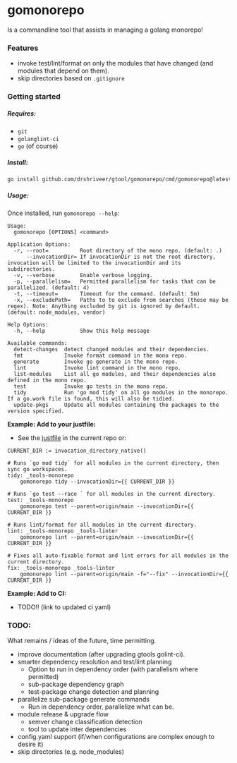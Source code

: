 gomonorepo
==========

Is a commandline tool that assists in managing a golang monorepo!

### Features

-	invoke test/lint/format on only the modules that have changed (and modules that depend on them).
-	skip directories based on `.gitignore`

### Getting started

##### Requires:

-	`git`
-	`golanglint-ci`
-	`go` (of course)

##### Install:

```bash
go install github.com/drshriveer/gtool/gomonorepo/cmd/gomonorepo@latest
```

##### Usage:

Once installed, run `gomonorepo --help`:

```
Usage:
  gomonorepo [OPTIONS] <command>

Application Options:
  -r, --root=          Root directory of the mono repo. (default: .)
      --invocationDir= If invocationDir is not the root directory, invocation will be limited to the invocationDir and its subdirectories.
  -v, --verbose        Enable verbose logging.
  -p, --parallelism=   Permitted parallelism for tasks that can be parallelized. (default: 4)
  -t, --timeout=       Timeout for the command. (default: 5m)
  -x, --excludePath=   Paths to to exclude from searches (these may be regex). Note: Anything excluded by git is ignored by default. (default: node_modules, vendor)

Help Options:
  -h, --help           Show this help message

Available commands:
  detect-changes  detect changed modules and their dependencies.
  fmt             Invoke format command in the mono repo.
  generate        Invoke go generate in the mono repo.
  lint            Invoke lint command in the mono repo.
  list-modules    List all go modules, and their dependencies also defined in the mono repo.
  test            Invoke go tests in the mono repo.
  tidy            Run 'go mod tidy' on all go modules in the monorepo. If a go.work file is found, this will also be tidied.
  update-pkgs     Update all modules containing the packages to the version specified.
```

**Example: Add to your justfile:**

-	See the [justfile](../justfile) in the current repo or:

```justfile
CURRENT_DIR := invocation_directory_native()

# Runs `go mod tidy` for all modules in the current directory, then sync go workspaces.
tidy: _tools-monorepo
    gomonorepo tidy --invocationDir={{ CURRENT_DIR }}

# Runs `go test --race ` for all modules in the current directory.
test: _tools-monorepo
    gomonorepo test --parent=origin/main --invocationDir={{ CURRENT_DIR }}

# Runs lint/format for all modules in the current directory.
lint: _tools-monorepo _tools-linter
    gomonorepo lint --parent=origin/main --invocationDir={{ CURRENT_DIR }}

# Fixes all auto-fixable format and lint errors for all modules in the current directory. 
fix: _tools-monorepo _tools-linter
    gomonorepo lint --parent=origin/main -f="--fix" --invocationDir={{ CURRENT_DIR }}
```

**Example: Add to CI:**

-	TODO!! (link to updated ci yaml)

### TODO:

What remains / ideas of the future, time permitting.

-	improve documentation (after upgrading gtools golint-ci).
-	smarter dependency resolution and test/lint planning
	-	Option to run in dependency order (with parallelism where permitted)
	-	sub-package dependency graph
	-	test-package change detection and planning
-	parallelize sub-package generate commands
	-	Run in dependency order, parallelize what can be.
-	module release & upgrade flow
	-	semver change classification detection
	-	tool to update inter dependencies
-	config.yaml support (if/when configurations are complex enough to desire it)
-	skip directories (e.g. node_modules)

